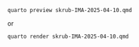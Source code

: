 ```
quarto preview skrub-IMA-2025-04-10.qmd
```

or

```
quarto render skrub-IMA-2025-04-10.qmd
```

